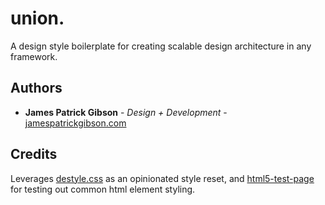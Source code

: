 # union.
A design style boilerplate for creating scalable design architecture in any framework.

## Authors

* **James Patrick Gibson** - *Design + Development* - [jamespatrickgibson.com](https://www.jamespatrickgibson.com)

## Credits

Leverages [destyle.css](https://github.com/nicolas-cusan/destyle.css) as an opinionated style reset, and [html5-test-page](https://github.com/cbracco/html5-test-page) for testing out common html element styling.